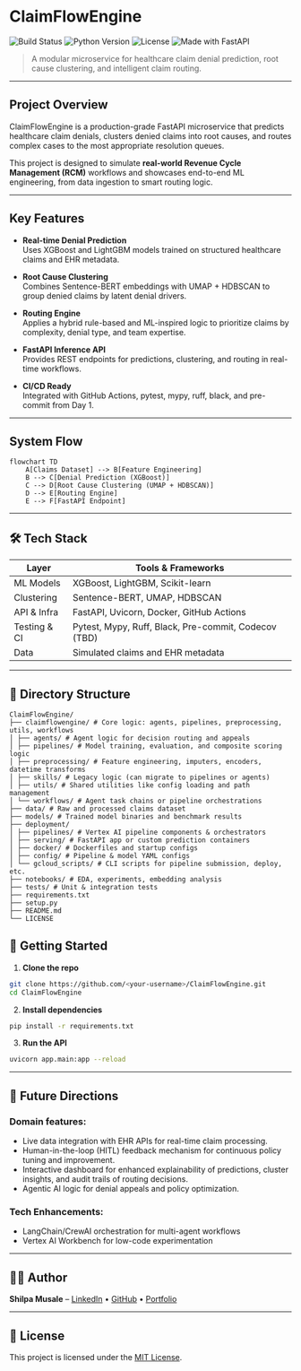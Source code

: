 # ClaimFlowEngine

![Build Status](https://img.shields.io/badge/build-passing-brightgreen.svg)
![Python Version](https://img.shields.io/badge/python-3.10+-blue.svg)
![License](https://img.shields.io/badge/license-MIT-blue.svg)
![Made with FastAPI](https://img.shields.io/badge/Made%20with-FastAPI-009688.svg)

> A modular microservice for healthcare claim denial prediction, root cause clustering, and intelligent claim routing.

---

## Project Overview

ClaimFlowEngine is a production-grade FastAPI microservice that predicts healthcare claim denials, clusters denied claims into root causes, and routes complex cases to the most appropriate resolution queues.

This project is designed to simulate **real-world Revenue Cycle Management (RCM)** workflows and showcases end-to-end ML engineering, from data ingestion to smart routing logic.

---

## Key Features

- **Real-time Denial Prediction**  
  Uses XGBoost and LightGBM models trained on structured healthcare claims and EHR metadata.

- **Root Cause Clustering**  
  Combines Sentence-BERT embeddings with UMAP + HDBSCAN to group denied claims by latent denial drivers.

- **Routing Engine**  
  Applies a hybrid rule-based and ML-inspired logic to prioritize claims by complexity, denial type, and team expertise.

- **FastAPI Inference API**  
  Provides REST endpoints for predictions, clustering, and routing in real-time workflows.

- **CI/CD Ready**  
  Integrated with GitHub Actions, pytest, mypy, ruff, black, and pre-commit from Day 1.

---

## System Flow

```mermaid
flowchart TD
    A[Claims Dataset] --> B[Feature Engineering]
    B --> C[Denial Prediction (XGBoost)]
    C --> D[Root Cause Clustering (UMAP + HDBSCAN)]
    D --> E[Routing Engine]
    E --> F[FastAPI Endpoint]
```

---

## 🛠 Tech Stack

| Layer              | Tools & Frameworks                                                  |
|-------------------|----------------------------------------------------------------------|
| ML Models          | XGBoost, LightGBM, Scikit-learn                                      |
| Clustering         | Sentence-BERT, UMAP, HDBSCAN                                         |
| API & Infra        | FastAPI, Uvicorn, Docker, GitHub Actions                                |
| Testing & CI       | Pytest, Mypy, Ruff, Black, Pre-commit, Codecov (TBD)                       |
| Data               | Simulated claims and EHR metadata


---

## 📁 Directory Structure

```
ClaimFlowEngine/
├── claimflowengine/ # Core logic: agents, pipelines, preprocessing, utils, workflows
│ ├── agents/ # Agent logic for decision routing and appeals
│ ├── pipelines/ # Model training, evaluation, and composite scoring logic
│ ├── preprocessing/ # Feature engineering, imputers, encoders, datetime transforms
│ ├── skills/ # Legacy logic (can migrate to pipelines or agents)
│ ├── utils/ # Shared utilities like config loading and path management
│ └── workflows/ # Agent task chains or pipeline orchestrations
├── data/ # Raw and processed claims dataset
├── models/ # Trained model binaries and benchmark results
├── deployment/
│ ├── pipelines/ # Vertex AI pipeline components & orchestrators
│ ├── serving/ # FastAPI app or custom prediction containers
│ ├── docker/ # Dockerfiles and startup configs
│ ├── config/ # Pipeline & model YAML configs
│ └── gcloud_scripts/ # CLI scripts for pipeline submission, deploy, etc.
├── notebooks/ # EDA, experiments, embedding analysis
├── tests/ # Unit & integration tests
├── requirements.txt
├── setup.py
├── README.md
└── LICENSE
```


## 🚀 Getting Started

1. **Clone the repo**

```bash
git clone https://github.com/<your-username>/ClaimFlowEngine.git
cd ClaimFlowEngine

```

2. **Install dependencies**

```bash
pip install -r requirements.txt

```
3. **Run the API**

```bash
uvicorn app.main:app --reload
```

---

## 🔬 Future Directions

### Domain features:
- Live data integration with EHR APIs for real-time claim processing.
- Human-in-the-loop (HITL) feedback mechanism for continuous policy tuning and improvement.
- Interactive dashboard for enhanced explainability of predictions, cluster insights, and audit trails of routing decisions.
- Agentic AI logic for denial appeals and policy optimization.

### Tech Enhancements:

- LangChain/CrewAI orchestration for multi-agent workflows
- Vertex AI Workbench for low-code experimentation
---

## 👩‍💻 Author

**Shilpa Musale** – [LinkedIn](https://www.linkedin.com/in/shilpamusale) • [GitHub](https://github.com/ishi3012) • [Portfolio](https://ishi3012.github.io/ishi-ai/)

---

## 📄 License

This project is licensed under the [MIT License](LICENSE).
